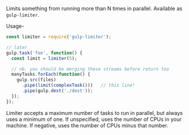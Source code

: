 Limits something from running more than N times in parallel.
Available as `gulp-limiter`.

Usage-

```js
const limiter = require('gulp-limiter');

// later
gulp.task('foo', function() {
  const limit = limiter(5);

  // nb. you should be merging these streams before return too
  manyTasks.forEach(function() {
    gulp.src(files)
      .pipe(limit(complexTask()))   // this line!
      .pipe(gulp.dest('./dest'));
  });
});
```

Limiter accepts a maximum number of tasks to run in parallel, but always uses a minimum of one.
If unspecified, uses the number of CPUs in your machine.
If negative, uses the number of CPUs minus that number.
